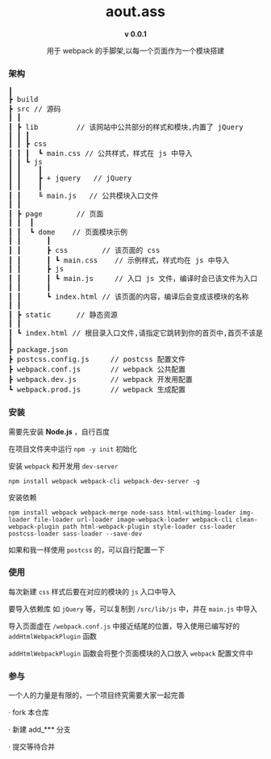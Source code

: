 <center>
<h1>aout.ass</h1>

<b>v 0.0.1</b>
<p>用于 webpack 的手脚架,以每一个页面作为一个模块搭建</p>
</center>

### 架构
<pre>
┃
┣ build
┣ src // 源码
┃ ┃
┃ ┣ lib         // 该网站中公共部分的样式和模块,内置了 jQuery
┃ ┃ ┃
┃ ┃ ┣ css
┃ ┃ ┃  ┗ main.css // 公共样式，样式在 js 中导入
┃ ┃ ┗ js
┃ ┃    ┃
┃ ┃    ┣ + jquery   // jQuery 
┃ ┃    ┃
┃ ┃    ╚ main.js   // 公共模块入口文件
┃ ┃
┃ ┣ page        // 页面
┃ ┃  ┃
┃ ┃  ┗ dome    // 页面模块示例
┃ ┃      ┃
┃ ┃      ┣ css        // 该页面的 css
┃ ┃      ┃ ┗ main.css    // 示例样式，样式均在 js 中导入
┃ ┃      ┣ js
┃ ┃      ┃ ┗ main.js     // 入口 js 文件，编译时会已该文件为入口
┃ ┃      ┃
┃ ┃      ┗ index.html // 该页面的内容，编译后会变成该模块的名称
┃ ┃
┃ ┣ static      // 静态资源
┃ ┃
┃ ┗ index.html // 根目录入口文件,请指定它跳转到你的首页中,首页不该是这个
┃
┣ package.json
┣ postcss.config.js     // postcss 配置文件
┣ webpack.conf.js       // webpack 公共配置
┣ webpack.dev.js        // webpack 开发用配置
┗ webpack.prod.js       // webpack 生成配置
</pre>

### 安装
需要先安装 **Node.js** ，自行百度

在项目文件夹中运行 `npm -y init` 初始化

安装 `webpack` 和开发用 `dev-server`
```
npm install webpack webpack-cli webpack-dev-server -g
```
安装依赖
```
npm install webpack webpack-merge node-sass html-withimg-loader img-loader file-loader url-loader image-webpack-loader webpack-cli clean-webpack-plugin path html-webpack-plugin style-loader css-loader postcss-loader sass-loader --save-dev
```
如果和我一样使用 `postcss` 的，可以自行配置一下

### 使用
每次新建 `css` 样式后要在对应的模块的 `js` 入口中导入

要导入依赖库 如 `jQuery` 等，可以复制到 `/src/lib/js` 中，并在 `main.js` 中导入

导入页面虚在 `/webpack.conf.js` 中接近结尾的位置，导入使用已编写好的 `addHtmlWebpackPlugin` 函数

`addHtmlWebpackPlugin` 函数会将整个页面模块的入口放入 `webpack` 配置文件中

### 参与
一个人的力量是有限的，一个项目终究需要大家一起完善

· fork 本仓库

· 新建 add_*** 分支 

· 提交等待合并